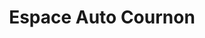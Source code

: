 ---
title: "Espace Auto Cournon"
url: /cournon-dauvergne/espace-auto-cournon/
shop: Autowerkstatt
---